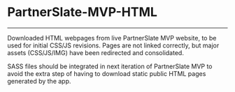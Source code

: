# PartnerSlate-MVP-HTML
---
Downloaded HTML webpages from live PartnerSlate MVP website, to be used for initial CSS/JS revisions. Pages are not linked correctly, but major assets (CSS/JS/IMG) have been redirected and consolidated.

SASS files should be integrated in next iteration of PartnerSlate MVP to avoid the extra step of having to download static public HTML pages generated by the app.
